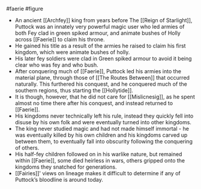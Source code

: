 #faerie #figure 
* An ancient [[Archfey]] king from years before The [[Reign of Starlight]], Puttock was an innately very powerful magic user who led armies of both Fey clad in green spiked armour, and animate bushes of Holly across [[Faerie]] to claim his throne.
* He gained his title as a result of the armies he raised to claim his first kingdom, which were animate bushes of holly.
* His later fey soldiers were clad in Green spiked armour to avoid it being clear who was fey and who bush.
* After conquering much of [[Faerie]], Puttock led his armies into the material plane, through those of [[The Routes Between]] that occurred naturally. This furthered his conquest, and he conquered much of the southern regions, thus starting the [[Hollytide]].
* It is though, however, that he did not care for [[Mislicnesig]], as he spent almost no time there after his conquest, and instead returned to [[Faerie]].
* His kingdoms never technically left his rule, instead they quickly fell into disuse by his own folk and were eventually turned into other kingdoms.
* The king never studied magic and had not made himself immortal - he was eventually killed by his own children and his kingdoms carved up between them, to eventually fall into obscurity following the conquering of others.
* His half-fey children followed on in his warlike nature, but remained within [[Faerie]], some died heirless in wars, others gripped onto the kingdoms they snatched for generations.
* [[Fairies]]' views on lineage makes it difficult to determine if any of Puttock’s bloodline is around today.